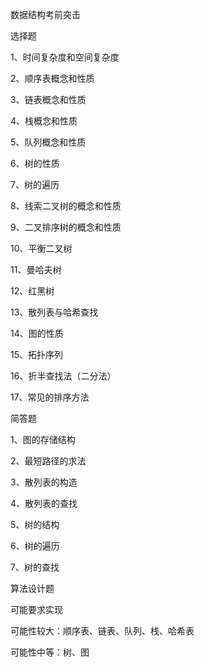 数据结构考前突击

选择题

1、时间复杂度和空间复杂度

2、顺序表概念和性质

3、链表概念和性质

4、栈概念和性质

5、队列概念和性质

6、树的性质

7、树的遍历

8、线索二叉树的概念和性质

9、二叉排序树的概念和性质

10、平衡二叉树

11、曼哈夫树

12、红黑树

13、散列表与哈希查找

14、图的性质

15、拓扑序列

16、折半查找法（二分法）

17、常见的排序方法



简答题

1、图的存储结构

2、最短路径的求法

3、散列表的构造

4、散列表的查找

5、树的结构

6、树的遍历

7、树的查找



算法设计题

可能要求实现

可能性较大：顺序表、链表、队列、栈、哈希表

可能性中等：树、图

